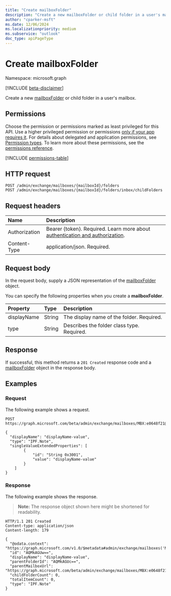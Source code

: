 ```yaml
---
title: "Create mailboxFolder"
description: "Create a new mailboxFolder or child folder in a user's mailbox."
author: "cparker-msft"
ms.date: 12/06/2024
ms.localizationpriority: medium
ms.subservice: "outlook"
doc_type: apiPageType
---
```


# Create mailboxFolder

Namespace: microsoft.graph

[!INCLUDE [beta-disclaimer](../../includes/beta-disclaimer.md)]

Create a new [mailboxFolder](../resources/mailboxfolder.md) or child folder in a user's mailbox.

## Permissions

Choose the permission or permissions marked as least privileged for this API. Use a higher privileged permission or permissions [only if your app requires it](/graph/permissions-overview#best-practices-for-using-microsoft-graph-permissions). For details about delegated and application permissions, see [Permission types](/graph/permissions-overview#permission-types). To learn more about these permissions, see the [permissions reference](/graph/permissions-reference).

<!-- {
  "blockType": "permissions",
  "name": "mailbox-post-folders-permissions"
}
-->
[!INCLUDE [permissions-table](../includes/permissions/mailbox-post-folders-permissions.md)]

## HTTP request

<!-- {
  "blockType": "ignored"
}
-->
``` http
POST /admin/exchange/mailboxes/{mailboxId}/folders
POST /admin/exchange/mailboxes/{mailboxId}/folders/inbox/childFolders
```

## Request headers

|Name|Description|
|:---|:---|
|Authorization|Bearer {token}. Required. Learn more about [authentication and authorization](/graph/auth/auth-concepts).|
|Content-Type|application/json. Required.|

## Request body

In the request body, supply a JSON representation of the [mailboxFolder](../resources/mailboxfolder.md) object.

You can specify the following properties when you create a **mailboxFolder**.

|Property|Type|Description|
|:---|:---|:---|
|displayName|String|The display name of the folder. Required.|
|type|String|Describes the folder class type. Required.|

## Response

If successful, this method returns a `201 Created` response code and a [mailboxFolder](../resources/mailboxfolder.md) object in the response body.

## Examples

### Request

The following example shows a request.
<!-- {
  "blockType": "request",
  "name": "create_mailboxfolder_from_"
  "sampleKeys": ["MBX:e0643f21@a7809c93"]
}
-->
``` http
POST https://graph.microsoft.com/beta/admin/exchange/mailboxes/MBX:e0648f21@aab09c93/folders

{
  "displayName": "displayName-value",
  "type": "IPF.Note",
  "singleValueExtendedProperties": [
        {
            "id": "String 0x3001",
            "value": "displayName-value"
        }
    ]
}
```

### Response

The following example shows the response.
>**Note:** The response object shown here might be shortened for readability.
<!-- {
  "blockType": "response",
  "truncated": true,
  "@odata.type": "microsoft.graph.mailboxFolder"
}
-->
``` http
HTTP/1.1 201 Created
Content-type: application/json
Content-length: 179

{
  "@odata.context": "https://graph.microsoft.com/v1.0/$metadata#admin/exchange/mailboxes('MBX%3A73c326ef%402829ab8a')/folders/$entity",
  "id": "AQMkAGUw==",
  "displayName": "displayName-value",
  "parentFolderId": "AQMkAGUc==",
  "parentMailboxUrl": "https://graph.microsoft.com/beta/admin/exchange/mailboxes/MBX:e0648f21@aab09c93",
  "childFolderCount": 0,
  "totalItemCount": 0,
  "type": "IPF.Note"
}
```
